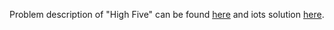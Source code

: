 Problem description of "High Five" can be found [here](https://leetcode.com/problems/high-five/) and iots solution [here](https://github.com/aurimas13/Solutions-To-Problems/blob/main/LeetCode/Python%20Solutions/High%20Five/high.py).